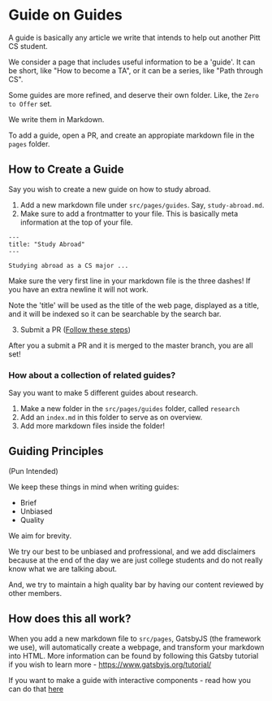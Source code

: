 # Guide on Guides

A guide is basically any article we write that intends to help out another Pitt CS student.

We consider a page that includes useful information to be a 'guide'. It can be short, like "How to become a TA", or it can be a series,
like "Path through CS".

Some guides are more refined, and deserve their own folder. Like, the `Zero to Offer` set.

We write them in Markdown.

To add a guide, open a PR, and create an appropiate markdown file in the `pages` folder.

## How to Create a Guide

Say you wish to create a new guide on how to study abroad.

1. Add a new markdown file under `src/pages/guides`. Say, `study-abroad.md`.
2. Make sure to add a frontmatter to your file. This is basically meta information at the top of your file.

```
---
title: "Study Abroad"
---

Studying abroad as a CS major ...
```

Make sure the very first line in your markdown file is the three dashes! If you have an extra newline it will not work.

Note the 'title' will be used as the title of the web page, displayed as a title, and it will be indexed so it can be searchable by the search bar.

3. Submit a PR ([Follow these steps](https://help.github.com/en/github/collaborating-with-issues-and-pull-requests/creating-a-pull-request))

After you a submit a PR and it is merged to the master branch, you are all set!

### How about a collection of related guides?

Say you want to make 5 different guides about research.

1. Make a new folder in the `src/pages/guides` folder, called `research`
2. Add an `index.md` in this folder to serve as on overview.
3. Add more markdown files inside the folder! 


## Guiding Principles

(Pun Intended)

We keep these things in mind when writing guides:

- Brief
- Unbiased
- Quality

We aim for brevity.

We try our best to be unbiased and profressional, and we add
disclaimers because at the end of the day we are just college students and do
not really know what we are talking about.

And, we try to maintain a high quality bar by having our content reviewed
by other members.

## How does this all work?

When you add a new markdown file to `src/pages`, GatsbyJS (the framework we use), will automatically create a webpage, and transform your markdown into HTML. More information can be found by following this Gatsby tutorial if you wish to learn more - https://www.gatsbyjs.org/tutorial/

If you want to make a guide with interactive components - read how you can do that [here](/docs/how-to-create-an-interactive-guide.md)

